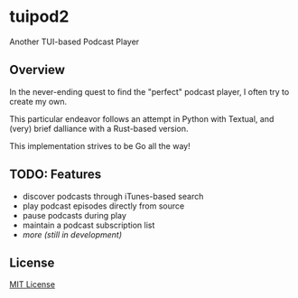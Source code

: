 # tuipod2

Another TUI-based Podcast Player

## Overview

In the never-ending quest to find the "perfect" podcast player, I often try to create my own.

This particular endeavor follows an attempt in Python with Textual, and (very) brief dalliance with a Rust-based version.

This implementation strives to be Go all the way!

## TODO: Features

- discover podcasts through iTunes-based search
- play podcast episodes directly from source
- pause podcasts during play
- maintain a podcast subscription list
- *more (still in development)*

## License

[MIT License](LICENSE)
